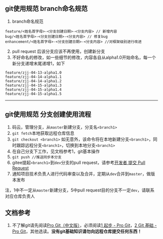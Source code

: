 git使用规范 branch命名规范
----
1. branch命名规范
```
feature/<姓名首字母>-<分支创建日期>-<分支内容> // 新增内容
bug/<姓名首字母>-<分支创建日期>-<分支内容> // 修复bug
enhancement/<姓名首字母>-<分支创建日期>-<分支内容> //对框架级别进行改进
```
2. pull request 后该分支应该不再使用，创建新分支
3. 不好命名的修改，如一些细节的修改，内容各自从alpha1.0开始命名，每一个新分支递增末尾递增1，如下
```
feature/zjj-04-13-alpha1.0
feature/zjj-04-14-alpha1.1
feature/zjj-04-14-alpha1.2
feature/zjj-04-15-alpha1.3
feature/zjj-04-15-alpha1.4
feature/zjj-04-15-alpha1.5
```

---
 
git使用规范 分支创建使用流程
----
1. 码云，管理分支，从`master`新建分支，分支名`<branch1>`
2. `git fetch`本地获取远程仓库信息
3. `git checkout <branch1>` 如无意外，该命令将在本地新建分支`<branch1>`，同时跟踪远程分支`<branch1>`，切换到本地分支`<branch1>`
3. 在自己分支下工作，见文档参考1，git基本操作
4. `git push //推送同步本分支`
5. gitee提起`<branch1>`到`dev`分支的pull request，请参考[开发者 提交 Pull Request](https://gitee.com/help/articles/4304#article-header1)
6. 通知项目技术负责人进行代码审查以及合并，定期从`dev`合并到`master`，做版本发布

注，1中不一定从`master`新建分支，5中pull request目的分支不一定`dev`，请联系对应仓库负责人

文档参考
-------
1. 不了解git请先阅读[Pro Git（中文版）](http://git.oschina.net/progit/)，必须阅读[1 起步 - Pro Git](http://git.oschina.net/progit/1-%E8%B5%B7%E6%AD%A5.html)，[2 Git 基础 - Pro Git](http://git.oschina.net/progit/2-Git-%E5%9F%BA%E7%A1%80.html)，其他选读。**没有git基础知识请勿向远程仓库提交任何东西！**
